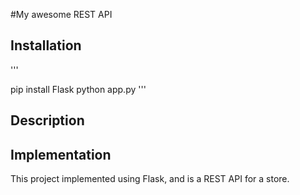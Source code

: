 #My awesome REST API

## Installation

'''

pip install Flask
python app.py
'''

## Description



## Implementation

This project implemented using Flask, and is a REST API for a store.
